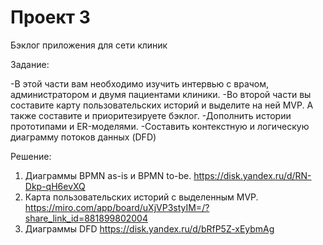 # Проект 3

Бэклог приложения для сети клиник

Задание:

-В этой части вам необходимо изучить интервью с врачом, администратором и двумя пациентами клиники. 
-Во второй части вы составите карту пользовательских историй и выделите на ней MVP. А также составите и приоритезируете бэклог. 
-Дополнить истории прототипами и ER-моделями.
-Составить контекстную и логическую диаграмму потоков данных (DFD)

Решение:
1.	Диаграммы BPMN as-is и BPMN to-be. 
https://disk.yandex.ru/d/RN-Dkp-qH6evXQ
2.	Карта пользовательских историй с выделенным MVP. https://miro.com/app/board/uXjVP3styIM=/?share_link_id=881899802004
3.	Диаграммы DFD https://disk.yandex.ru/d/bRfP5Z-xEybmAg


